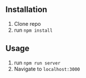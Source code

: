 ## Installation

1. Clone repo
2. run `npm install`

## Usage

1. run `npm run server`
2. Navigate to `localhost:3000`
